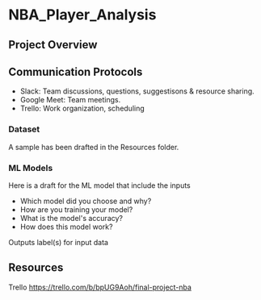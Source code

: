 # NBA_Player_Analysis


## Project Overview

## Communication Protocols
- Slack: Team discussions, questions, suggestisons & resource sharing.
- Google Meet: Team meetings.
- Trello: Work organization, scheduling

### Dataset

A sample has been drafted in the Resources folder.

### ML Models

Here is a draft for the ML model that include the inputs

- Which model did you choose and why?
- How are you training your model?
- What is the model's accuracy?
- How does this model work?

Outputs label(s) for input data

## Resources

Trello
https://trello.com/b/bpUG9Aoh/final-project-nba

